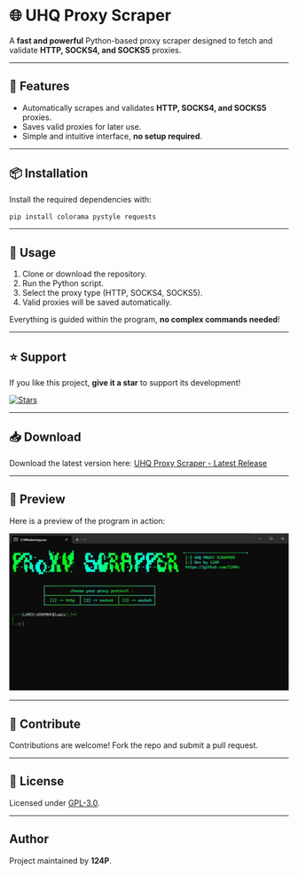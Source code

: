 # 🌐 UHQ Proxy Scraper

A **fast and powerful** Python-based proxy scraper designed to fetch and validate **HTTP, SOCKS4, and SOCKS5** proxies.

---

## 🚀 Features

- Automatically scrapes and validates **HTTP, SOCKS4, and SOCKS5** proxies.
- Saves valid proxies for later use.
- Simple and intuitive interface, **no setup required**.

---

## 📦 Installation

Install the required dependencies with:

```bash
pip install colorama pystyle requests
```

---

## 🎯 Usage

1. Clone or download the repository.
2. Run the Python script.
3. Select the proxy type (HTTP, SOCKS4, SOCKS5).
4. Valid proxies will be saved automatically.

Everything is guided within the program, **no complex commands needed**!

---

## ⭐️ Support

If you like this project, **give it a star** to support its development!

[![Stars](https://img.shields.io/github/stars/124Px/Proxy-scrapper?style=social)](https://github.com/124Px/Proxy-scrapper)

---

## 📥 Download

Download the latest version here: [UHQ Proxy Scraper - Latest Release](https://github.com/124Px/Proxy-scrapper/releases/latest/download/UHQ-Proxy-Scraper.zip)

---

## 📸 Preview

Here is a preview of the program in action:

![Screenshot](https://github.com/124Px/Proxy-scrapper/raw/main/screenshot.JPG)

---

## 🤝 Contribute

Contributions are welcome! Fork the repo and submit a pull request.

---

## 📜 License

Licensed under [GPL-3.0](https://opensource.org/licenses/GPL-3.0).

---

## Author

Project maintained by **124P**.
